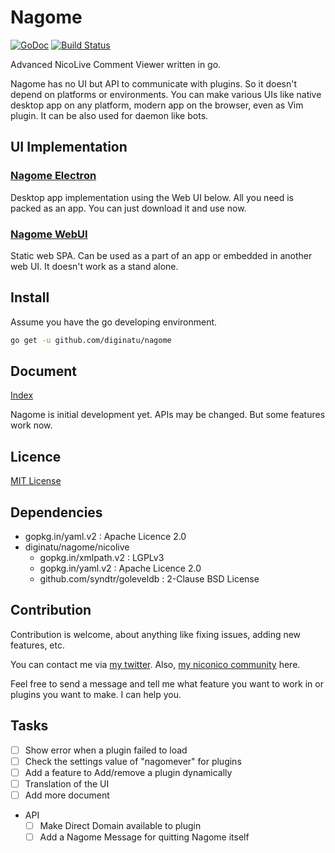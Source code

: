 Nagome
======

[![GoDoc](https://godoc.org/github.com/diginatu/nagome?status.svg)](https://godoc.org/github.com/diginatu/nagome)
[![Build Status](https://travis-ci.org/diginatu/nagome.svg?branch=master)](https://travis-ci.org/diginatu/nagome)

Advanced NicoLive Comment Viewer written in go.

Nagome has no UI but API to communicate with plugins.
So it doesn't depend on platforms or environments.
You can make various UIs like native desktop app on any platform, modern app on the browser, even as Vim plugin.
It can be also used for daemon like bots.

UI Implementation
-----------------

### [Nagome Electron](https://github.com/diginatu/nagome-electron)

Desktop app implementation using the Web UI below.
All you need is packed as an app.  You can just download it and use now.

### [Nagome WebUI](https://github.com/diginatu/nagome-webui)

Static web SPA.
Can be used as a part of an app or embedded in another web UI.
It doesn't work as a stand alone.

Install
-------

Assume you have the go developing environment.

~~~ sh
go get -u github.com/diginatu/nagome
~~~

Document
--------

[Index](docs/README.md)

Nagome is initial development yet.
APIs may be changed.
But some features work now.

Licence
-------

[MIT License](LICENSE)

Dependencies
------------

+   gopkg.in/yaml.v2 : Apache Licence 2.0
+   diginatu/nagome/nicolive
    -   gopkg.in/xmlpath.v2 : LGPLv3
    -   gopkg.in/yaml.v2 : Apache Licence 2.0
    -   github.com/syndtr/goleveldb : 2-Clause BSD License

Contribution
------------

Contribution is welcome, about anything like fixing issues, adding new features, etc.

You can contact me via [my twitter](https://twitter.com/diginatu).
Also, [my niconico community](http://com.nicovideo.jp/community/co2345471) here.

Feel free to send a message and tell me what feature you want to work in or plugins you want to make.
I can help you.

Tasks
-----

* [ ] Show error when a plugin failed to load
* [ ] Check the settings value of "nagomever" for plugins
* [ ] Add a feature to Add/remove a plugin dynamically
* [ ] Translation of the UI
* [ ] Add more document
* API
    * [ ] Make Direct Domain available to plugin
    * [ ] Add a Nagome Message for quitting Nagome itself
